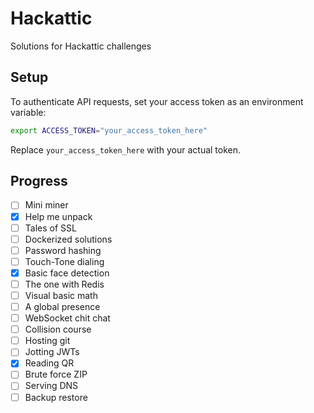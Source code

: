 # Hackattic

Solutions for Hackattic challenges

## Setup

To authenticate API requests, set your access token as an environment variable:

```sh
export ACCESS_TOKEN="your_access_token_here"
```

Replace `your_access_token_here` with your actual token.

## Progress

- [ ]  Mini miner
- [x]  Help me unpack
- [ ]  Tales of SSL
- [ ]  Dockerized solutions
- [ ]  Password hashing
- [ ]  Touch-Tone dialing
- [x]  Basic face detection
- [ ]  The one with Redis
- [ ]  Visual basic math
- [ ]  A global presence
- [ ]  WebSocket chit chat
- [ ]  Collision course
- [ ]  Hosting git
- [ ]  Jotting JWTs
- [x]  Reading QR
- [ ]  Brute force ZIP
- [ ]  Serving DNS
- [ ]  Backup restore
